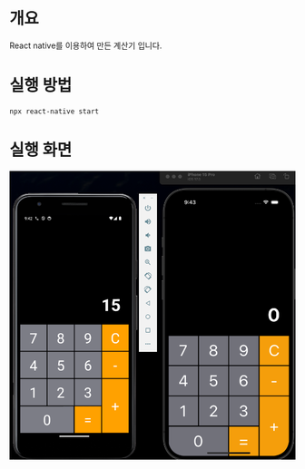 # 개요
 React native를 이용하여 만든 계산기 입니다.

# 실행 방법 
```shell
npx react-native start
```

# 실행 화면 
![img.png](img.png)
